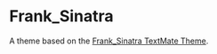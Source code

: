 # Frank_Sinatra

A theme based on the [Frank_Sinatra TextMate Theme](http://colorsublime.com/theme/Frank_Sinatra).

